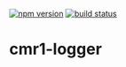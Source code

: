 [![npm version](https://badge.fury.io/js/cmr1-logger.svg)](https://www.npmjs.com/package/cmr1-logger)
[![build status](https://travis-ci.org/cmr1/node-logger.svg?branch=master)](https://travis-ci.org/cmr1/node-logger)

# cmr1-logger
